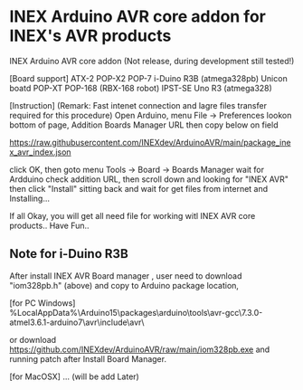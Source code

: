 # INEX Arduino AVR core addon for INEX's AVR products

INEX Arduino AVR core addon
(Not release, during development still tested!)

[Board support]
ATX-2
POP-X2
POP-7
i-Duino R3B (atmega328pb)
Unicon boatd
POP-XT
POP-168 (RBX-168 robot)
IPST-SE
Uno R3 (atmega328)

[Instruction]
(Remark: Fast intenet connection and lagre files transfer required for this procedure)
Open Arduino, menu File -> Preferences
lookon bottom of page, Addition Boards Manager URL then copy below on field

https://raw.githubusercontent.com/INEXdev/ArduinoAVR/main/package_inex_avr_index.json

click OK, then goto menu Tools -> Board -> Boards Manager
wait for Ardduino check addition URL, then scroll down and looking for "INEX AVR" then click "Install"
sitting back and wait for get files from internet and Installing...

If all Okay, you will get all need file for working witl INEX AVR core products.. Have Fun..

Note for i-Duino R3B
---------------------
After install INEX AVR Board manager , user need to download "iom328pb.h" (above) and copy to Arduino package location,

[for PC Windows]   
%LocalAppData%\Arduino15\packages\arduino\tools\avr-gcc\7.3.0-atmel3.6.1-arduino7\avr\include\avr\

or download https://github.com/INEXdev/ArduinoAVR/raw/main/iom328pb.exe and running patch after Install Board Manager.

[for MacOSX]
... (will be add Later)


